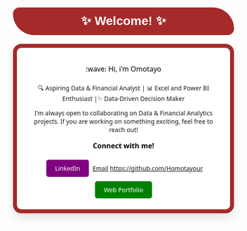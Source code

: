 
<a id="2"></a>
# <div style="text-align:center; border-radius:15px 50px; padding:15px; color:white; margin:0; font-size:100%; font-family:Arial; background-color:brown; overflow:hidden"><b>  ✨ **Welcome!** ✨ </b></div>

<div style="background-color: white; border: 9px solid brown; border-radius: 19px; box-shadow: 0 10px 20px rgba(0, 0, 0, 0.1); max-width: 600px; margin: 20px auto; padding: 20px; text-align: center; font-family: 'Segoe UI', Tahoma, Geneva, Verdana, sans-serif;">
    <p style="font-size: 16px; line-height: 1.6; color: black; margin-bottom: 20px;">
    :wave:   Hi, i'm Omotayo
      
  🔍 Aspiring Data & Financial Analyst | 📊 Excel and Power BI Enthusiast |✨ Data-Driven Decision Maker
  
   I'm always open to collaborating on Data & Financial Analytics projects. If you are working on something exciting, feel free to reach out!
    </p>
    <p style="color: black; font-size: 16px; font-weight: bold;">Connect with me!</p>
    <a href="https://www.linkedin.com/in/omotayo-olaniyi-4ab5a5236" target="_blank" style="display: inline-block; background-color: purple; color: white; text-decoration: none; padding: 10px 20px; border-radius: 5px; margin: 5px;">LinkedIn</a>
    <a href="mailto:example@olaniyimotayo@gmail.com"> Email</a>
   https://github.com/Homotayour
  <a href="" target="_blank" style="display: inline-block; background-color: green; color: white; text-decoration: none; padding: 10px 20px; border-radius: 5px; margin: 5px;">Web Portfolio</a>
    </div>
